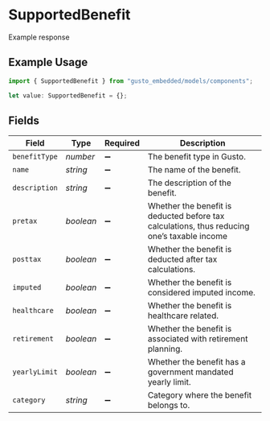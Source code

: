 # SupportedBenefit

Example response

## Example Usage

```typescript
import { SupportedBenefit } from "gusto_embedded/models/components";

let value: SupportedBenefit = {};
```

## Fields

| Field                                                                                       | Type                                                                                        | Required                                                                                    | Description                                                                                 |
| ------------------------------------------------------------------------------------------- | ------------------------------------------------------------------------------------------- | ------------------------------------------------------------------------------------------- | ------------------------------------------------------------------------------------------- |
| `benefitType`                                                                               | *number*                                                                                    | :heavy_minus_sign:                                                                          | The benefit type in Gusto.                                                                  |
| `name`                                                                                      | *string*                                                                                    | :heavy_minus_sign:                                                                          | The name of the benefit.                                                                    |
| `description`                                                                               | *string*                                                                                    | :heavy_minus_sign:                                                                          | The description of the benefit.                                                             |
| `pretax`                                                                                    | *boolean*                                                                                   | :heavy_minus_sign:                                                                          | Whether the benefit is deducted before tax calculations, thus reducing one’s taxable income |
| `posttax`                                                                                   | *boolean*                                                                                   | :heavy_minus_sign:                                                                          | Whether the benefit is deducted after tax calculations.                                     |
| `imputed`                                                                                   | *boolean*                                                                                   | :heavy_minus_sign:                                                                          | Whether the benefit is considered imputed income.                                           |
| `healthcare`                                                                                | *boolean*                                                                                   | :heavy_minus_sign:                                                                          | Whether the benefit is healthcare related.                                                  |
| `retirement`                                                                                | *boolean*                                                                                   | :heavy_minus_sign:                                                                          | Whether the benefit is associated with retirement planning.                                 |
| `yearlyLimit`                                                                               | *boolean*                                                                                   | :heavy_minus_sign:                                                                          | Whether the benefit has a government mandated yearly limit.                                 |
| `category`                                                                                  | *string*                                                                                    | :heavy_minus_sign:                                                                          | Category where the benefit belongs to.                                                      |